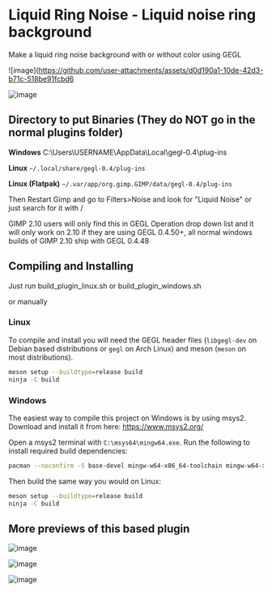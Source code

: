 # Liquid Ring Noise - Liquid noise ring background

Make a liquid ring noise background with or without color using GEGL

![image](https://github.com/user-attachments/assets/d0d190a1-10de-42d3-b71c-518be91fcbd6

![image](https://github.com/user-attachments/assets/b8da05e2-c0f4-4a0d-98d6-595f4fdad74e)




## Directory to put Binaries (They do NOT go in the normal plugins folder)

**Windows**
C:\Users\USERNAME\AppData\Local\gegl-0.4\plug-ins

**Linux** 
`~/.local/share/gegl-0.4/plug-ins`

**Linux (Flatpak)**
`~/.var/app/org.gimp.GIMP/data/gegl-0.4/plug-ins`


Then Restart Gimp and go to Filters>Noise and look for "Liquid Noise" or just search for it with /

GIMP 2.10 users will only find this in GEGL Operation drop down list and it will only work on 2.10 if they are using GEGL 0.4.50+, all normal windows builds of GIMP 2.10 ship with GEGL 0.4.48

## Compiling and Installing

Just run build_plugin_linux.sh or build_plugin_windows.sh 

or manually

### Linux

To compile and install you will need the GEGL header files (`libgegl-dev` on
Debian based distributions or `gegl` on Arch Linux) and meson (`meson` on
most distributions).

```bash
meson setup --buildtype=release build
ninja -C build

```

### Windows

The easiest way to compile this project on Windows is by using msys2.  Download
and install it from here: https://www.msys2.org/

Open a msys2 terminal with `C:\msys64\mingw64.exe`.  Run the following to
install required build dependencies:

```bash
pacman --noconfirm -S base-devel mingw-w64-x86_64-toolchain mingw-w64-x86_64-meson mingw-w64-x86_64-gegl
```

Then build the same way you would on Linux:

```bash
meson setup --buildtype=release build
ninja -C build
```

## More previews of this based plugin 

![image](https://github.com/user-attachments/assets/fa6562c6-237b-4915-b7f0-f907179e9739)

![image](https://github.com/user-attachments/assets/1f376425-3699-405f-b067-0f9f7e67819f)

![image](https://github.com/user-attachments/assets/a497cfc9-d21f-4e62-b313-76bba30630d4)



